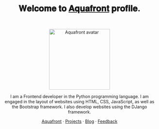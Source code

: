 <h1 align="center">𝐖𝐞𝐥𝐜𝐨𝐦𝐞 𝐭𝐨 <a href="https://aquafront.althernania.ru">𝐀𝐪𝐮𝐚𝐟𝐫𝐨𝐧𝐭</a> 𝐩𝐫𝐨𝐟𝐢𝐥𝐞.</h1><br>

<p align="center">
  <a href="https://aquafront.althernania.ru">
    <img src="https://avatars.githubusercontent.com/u/191514208?s=400&u=df2daf3f8889552b42979397ea38902a29cef389&v=4" alt="Aquafront avatar" width="200" height="200">
  </a>
</p>

<p align="center">
  I am a Frontend developer in the Python programming language. I am engaged in the layout of websites using HTML, CSS, JavaScript, as well as the Bootstrap framework. I also develop websites using the DJango framework.
</p>

<p align="center">
  <a href="https://aquafront.althernania.ru">Aquafront</a>
  ·
  <a href="https://aquafront.althernania.ru/projects">Projects</a>
  ·
  <a href="https://aquafront.althernania.ru/blog">Blog</a>
  ·
  <a href="https://aquafront.althernania.ru/feedback">Feedback</a>
</p>
